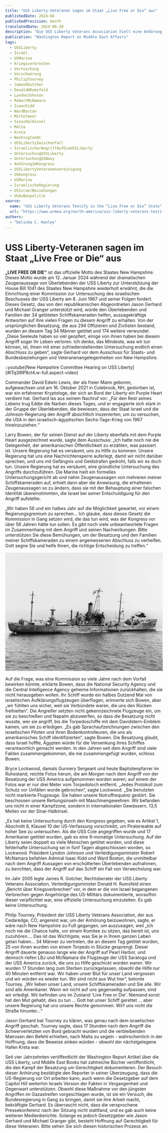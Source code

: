 ```yaml
---
title: "USS Liberty-Veteranen sagen im Staat „Live Free or Die“ aus"
publishedDate: 2024-04
publishedPrecision: month
translatedDate: 2024-08-20
description: "Die USS Liberty Veterans Association hielt eine Anhörung im US-Kongress ab, um den israelischen Angriff auf die USS Liberty von 1967 zu erörtern. Ziel der Anhörung war es, die Ereignisse aufzuklären, die zum Tod von 34 amerikanischen Soldaten und zur Verwundung von 174 weiteren Personen führten. Die Veteranen schilderten erschütternde Berichte über den Angriff und die anschließende Vertuschung durch die US-Regierung. Sie brachten ihre Frustration und Enttäuschung darüber zum Ausdruck, dass es keine Gerechtigkeit und keine Rechenschaftspflicht gibt. Die Anhörung war ein Schritt auf dem Weg zu Wahrheit und Gerechtigkeit für die Opfer und ihre Familien."
publication: "Washington Report on Middle East Affairs"
tags:
  - USSLiberty
  - Israel
  - USMarine
  - Kriegsverbrechen
  - Vertuschung
  - Verschwörung
  - PhilipTourney
  - JamesRGotcher
  - DonaldHRumsfeld
  - LyndonJohnson
  - RobertMcNamara
  - IsaacKidd
  - WardBoston
  - Mittelmeer
  - SinaiHalbinsel
  - Malta
  - Kreta
  - WashingtonDC
  - USSLibertyZwischenfall
  - IsraelischerAngriffAufDieUSSLiberty
  - UntersuchungUSSLiberty
  - UntersuchungUSNavy
  - AnhörungImKongress
  - USSLibertyVeteranenvereinigung
  - USKongress
  - USMarine
  - IsraelischeRegierung
  - USIsraelBeziehungen
  - USAußenpolitik
source:
  name: "USS Liberty Veterans Testify in the “Live Free or Die” State"
  url: "https://www.wrmea.org/north-america/uss-liberty-veterans-testify-in-the-live-free-or-die-state.html"
authors:
  - "Delinda C. Hanley"
---
```


# USS Liberty-Veteranen sagen im Staat „Live Free or Die“ aus

**„LIVE FREE OR DIE“** ist das offizielle Motto des Staates New Hampshire. Dieses Motto wurde am 12. Januar 2024 während der dramatischen Zeugenaussage von Überlebenden der USS Liberty zur Unterstützung der House Bill 1041 des Staates New Hampshire wiederholt erwähnt, die die Einrichtung einer Kommission zur Untersuchung des israelischen Beschusses der USS Liberty am 8. Juni 1967 und seiner Folgen fordert. Dieses Gesetz, das von den republikanischen Abgeordneten Jason Gerhard und Michael Granger unterstützt wird, würde den Überlebenden und Familien der 34 getöteten Schiffskameraden helfen, aussagekräftige Antworten auf ihre vielen Fragen zu diesem Angriff zu erhalten. Von der ursprünglichen Besatzung, die aus 294 Offizieren und Zivilisten bestand, wurden an diesem Tag 34 Männer getötet und 174 weitere verwundet. „Diese Seeleute haben so viel geopfert, einige von ihnen haben bei diesem Angriff sogar ihr Leben verloren. Ich denke, das Mindeste, was wir tun können, ist, ihnen mit einer zufriedenstellenden Untersuchung endlich einen Abschluss zu geben“, sagte Gerhard vor dem Ausschuss für Staats- und Bundesbeziehungen und Veteranenangelegenheiten von New Hampshire.

::youtube[New Hampshire Committee Hearing on USS Liberty]{#ITq3lRP9ct4.w-full.aspect-video}

Commander David Edwin Lewis, der als freier Mann geboren, aufgewachsen und am 16. Oktober 2021 in Colebrook, NH, gestorben ist, war ein erfahrener Kryptologe, der sich an Bord der Liberty ein Purple Heart verdient hat. Gerhard las aus seinem Nachruf vor: „Für den Rest seines Lebens trug Eddie die Narben dieses Tages, und er engagierte sich stark in der Gruppe der Überlebenden, die bewiesen, dass der Staat Israel und die Johnson-Regierung den Angriff absichtlich inszenierten, um zu versuchen, die USA in den israelisch-ägyptischen Sechs-Tage-Krieg von 1967 hineinzuziehen.“

Larry Bowen, der für seinen Dienst auf der Liberty ebenfalls mit dem Purple Heart ausgezeichnet wurde, sagte dem Ausschuss: „Ich hatte noch nie die Gelegenheit, der amerikanischen Öffentlichkeit zu erzählen, was passiert ist. Unsere Regierung hat es versäumt, uns zu Hilfe zu kommen. Unsere Regierung hat uns eine Nachrichtensperre auferlegt, damit wir nicht darüber sprechen, und uns mit Gefängnis und Geldstrafen gedroht, falls wir es doch tun. Unsere Regierung hat es versäumt, eine gründliche Untersuchung des Angriffs durchzuführen. Die Marine hielt ein formelles Untersuchungsgericht ab und nahm Zeugenaussagen von mehreren meiner Schiffskameraden auf, erhielt dann aber die Anweisung, die erhaltenen Zeugenaussagen so zu ändern, dass sie mit der Behauptung einer falschen Identität übereinstimmten, die Israel bei seiner Entschuldigung für den Angriff aufstellte.

„Wir haben 56 und ein halbes Jahr auf die Möglichkeit gewartet, vor einem Regierungsgremium zu sprechen... Ich glaube, dass dieses Gesetz die Kommission in Gang setzen wird, die das tun wird, was der Kongress vor über 56 Jahren hätte tun sollen. Es gibt noch viele unbeantwortete Fragen im Zusammenhang mit dem Angriff und seinen Nachwirkungen. Bitte unterstützen Sie diese Bemühungen, um der Besatzung und den Familien meiner Schiffskameraden zu einem angemessenen Abschluss zu verhelfen. Gott segne Sie und helfe Ihnen, die richtige Entscheidung zu treffen.“

![Ein von der USS America entsandter Hubschrauber unterstützt schließlich die USS Liberty, ein elektronisches Aufklärungsschiff der Marine, 17 Stunden nach dem israelischen Angriff am 8. Juni 1967. (UNBEKANNTER FOTOGRAF-U.S. NAVY PHOTO)](./ein-von-der-uss-america-entsandter-hubschrauber-unterstutzt-schliesslich-die-uss-liberty-ein-elektronisches-aufklarungsschiff-der-marine-17-stunden-nach-dem-israelischen-angriff-am-8-juni-1967-unbekannter-fotograf-u-s-navy-photo.webp)

Auf die Frage, was eine Kommission so viele Jahre nach dem Vorfall bewirken könnte, erklärte Bowen, dass die National Security Agency und die Central Intelligence Agency geheime Informationen zurückhalten, die sie nicht herausgeben wollen. Ihr Schiff wurde ein halbes Dutzend Mal von israelischen Aufklärungsflugzeugen überflogen, erinnerte sich Bowen, aber „wir fühlten uns sicher, weil sie Verbündete waren, die uns den Rücken freihielten“. Die Angreifer setzten nicht gekennzeichnete Flugzeuge ein, um sie zu beschießen und Napalm abzuwerfen, so dass die Besatzung nicht wusste, wer sie angriff, bis die Torpedoschiffe mit dem Davidstern-Emblem kamen, um sie zu erledigen. „Es gab Sprachaufzeichnungen zwischen den israelischen Piloten und ihren Bodenkontrolleuren, die uns als amerikanisches Schiff identifizierten“, sagte Bowen. Die Besatzung glaubt, dass Israel hoffte, Ägypten würde für die Versenkung ihres Schiffes verantwortlich gemacht werden. In den Jahren seit dem Angriff sind viele Fakten zusammengekommen, die nie zusammengefügt wurden, schloss Bowen.

Bryce Lockwood, damals Gunnery Sergeant und heute Baptistenpfarrer im Ruhestand, reichte Fotos herum, die am Morgen nach dem Angriff von der Besatzung der USS America aufgenommen worden waren; auf einem der Fotos war er nur drei Meter vom Torpedoloch entfernt. „Jedes Protokoll zum Schutz vor Unfällen wurde gebrochen“, sagte Lockwood. „Sie benutzten nicht markierte Flugzeuge. Sie haben unsere Notruffrequenz gestört. Sie beschossen unsere Rettungsinseln mit Maschinengewehren. Wir befanden uns nicht in einer Kampfzone, sondern in internationalen Gewässern, 13,5 Meilen vor der Sinai-Halbinsel.

„Es hat keine Untersuchung durch den Kongress gegeben, wie es Artikel 1, Abschnitt 8, Klausel 10 der US-Verfassung vorschreibt, um Piraterieakte auf hoher See zu untersuchen. Als die USS Cole angegriffen wurde und 17 Amerikaner getötet wurden, gab es eine 9-monatige Untersuchung. Auf der Liberty seien doppelt so viele Menschen getötet worden, und diese fehlerhafte Untersuchung sei in fünf Tagen abgeschlossen worden, so Lockwood. Präsident Lyndon Johnson und Verteidigungsminister Robert McNamara befahlen Admiral Isaac Kidd und Ward Boston, die unmittelbar nach dem Angriff Aussagen von erschütterten Überlebenden aufnahmen, zu berichten, dass der Angriff auf das Schiff ein Fall von Verwechslung war.

Im Jahr 2005 legte James R. Gotcher, Rechtsberater der USS Liberty Veterans Association, Verteidigungsminister Donald H. Rumsfeld einen „Bericht über Kriegsverbrechen“ vor, in dem er die von Israel begangenen Verbrechen gegen Angehörige des US-Militärs dokumentierte, woraufhin dieser verpflichtet war, eine offizielle Untersuchung einzuleiten. Es gab keine Untersuchung.

Philip Tourney, Präsident der USS Liberty Veterans Association, der aus Cedaredge, CO, angereist war, um der Anhörung beizuwohnen, sagte, er wäre nach New Hampshire zu Fuß gegangen, um auszusagen, weil „ich noch nie die Chance hatte, vor einem Komitee zu sitzen, das bereit ist, uns zuzuhören.... Das ist das Wichtigste, was Sie je in Ihrem ganzen Leben getan haben... 34 Männer zu vertreten, die an diesem Tag getötet wurden, 25 von ihnen wurden von einem Torpedo in Stücke gesprengt. Dieser Angriff dauerte genauso lange wie der Angriff auf Pearl Harbor, und dennoch riefen LBJ und McNamara die Flugzeuge der USS Saratoga und der USS America zurück, die uns zu Hilfe geschickt worden waren. Wir wurden 17 Stunden lang zum Sterben zurückgelassen, obwohl die Hilfe nur 40 Minuten entfernt war. Wir haben unser Blut für unser Land vergossen und wir würden es wieder tun. Wir sind nicht aus Wut hier“, betonte Tourney. „Wir lieben unser Land, unsere Schiffskameraden und Sie alle. Wir sind alle Amerikaner. Wenn wir nicht auf uns gegenseitig aufpassen, sind wir erledigt. Wir befinden uns im Zustand 'Live Free or Die'. Niemand sonst hat den Mut gehabt, dies zu tun ... Gott hat unser Schiff gerettet ... aber unsere Regierung hat uns unsere Rechte genommen. Wirf uns nicht die Straße hinunter...“

Jason Gerhard bat Tourney zu klären, was genau nach dem israelischen Angriff geschah. Tourney sagte, dass 17 Stunden nach dem Angriff die Schwerverletzten von Bord gebracht wurden und die verbleibenden Matrosen den Befehl erhielten, nach Malta zu segeln - wahrscheinlich in der Hoffnung, dass die Beweise sinken würden - obwohl der nächstgelegene Hafen Kreta war.

Seit vier Jahrzehnten veröffentlicht der Washington Report Artikel über die USS Liberty, und Middle East Books hat zahlreiche Bücher veröffentlicht, die den Kampf der Besatzung um Gerechtigkeit dokumentieren. Der Besuch dieser Anhörung bestätigte den Reporter in seiner Überzeugung, dass die US-Regierung vor Ort arbeiten kann, auch wenn die Gesetzgeber auf dem Capitol Hill weiterhin Israels Version der Fakten in Vergangenheit und Gegenwart unterstützen. Obwohl diese Maßnahme vor den jüngsten Angriffen im Gazastreifen vorgeschlagen wurde, ist sie ein Versuch, die Bundesregierung in Gang zu bringen, damit sie ihre Arbeit macht, bekräftigte Gerhard. Es überrascht nicht, dass die versprochene Pressekonferenz nach der Sitzung nicht stattfand, und es gab auch keine weiteren Medienberichte. Solange es jedoch Gesetzgeber wie Jason Gerhard und Michael Granger gibt, besteht Hoffnung auf Gerechtigkeit für diese Veteranen. Bitte sehen Sie sich diesen historischen Prozess an.
